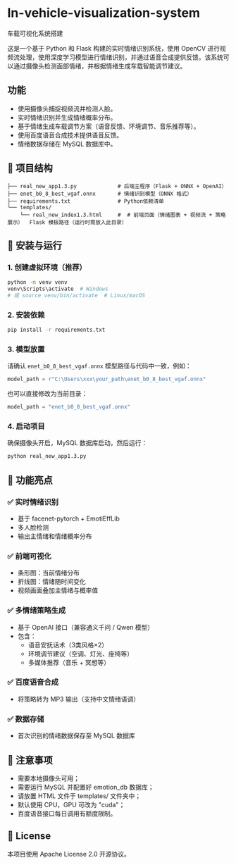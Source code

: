 # In-vehicle-visualization-system
车载可视化系统搭建

这是一个基于 Python 和 Flask 构建的实时情绪识别系统，使用 OpenCV 进行视频流处理，使用深度学习模型进行情绪识别，并通过语音合成提供反馈。该系统可以通过摄像头检测面部情绪，并根据情绪生成车载智能调节建议。

## 功能

- 使用摄像头捕捉视频流并检测人脸。
- 实时情绪识别并生成情绪概率分布。
- 基于情绪生成车载调节方案（语音反馈、环境调节、音乐推荐等）。
- 使用百度语音合成技术提供语音反馈。
- 情绪数据存储在 MySQL 数据库中。

## 📁 项目结构

```
├── real_new_app1.3.py             # 后端主程序（Flask + ONNX + OpenAI）
├── enet_b0_8_best_vgaf.onnx       # 情绪识别模型（ONNX 格式）
├── requirements.txt               # Python依赖清单
└── templates/
    └── real_new_index1.3.html     #  # 前端页面（情绪图表 + 视频流 + 策略展示）  Flask 模板路径（运行时需放入此目录）
```

## 🔧 安装与运行

### 1. 创建虚拟环境（推荐）

```bash
python -m venv venv
venv\Scripts\activate  # Windows
# 或 source venv/bin/activate  # Linux/macOS
```

### 2. 安装依赖

```bash
pip install -r requirements.txt
```

### 3. 模型放置

请确认 `enet_b0_8_best_vgaf.onnx` 模型路径与代码中一致，例如：

```python
model_path = r"C:\Users\xxx\your_path\enet_b0_8_best_vgaf.onnx"
```

也可以直接修改为当前目录：

```python
model_path = "enet_b0_8_best_vgaf.onnx"
```

### 4. 启动项目

确保摄像头开启，MySQL 数据库启动，然后运行：

```bash
python real_new_app1.3.py
```



## 🌟 功能亮点

### ✅ 实时情绪识别
- 基于 facenet-pytorch + EmotiEffLib
- 多人脸检测
- 输出主情绪和情绪概率分布

### ✅ 前端可视化
- 条形图：当前情绪分布
- 折线图：情绪随时间变化
- 视频画面叠加主情绪与概率值

### ✅ 多情绪策略生成
- 基于 OpenAI 接口（兼容通义千问 / Qwen 模型）
- 包含：
  - 语音安抚话术（3类风格×2）
  - 环境调节建议（空调、灯光、座椅等）
  - 多媒体推荐（音乐 + 冥想等）

### ✅ 百度语音合成
- 将策略转为 MP3 输出（支持中文情绪语调）

### ✅ 数据存储
- 首次识别的情绪数据保存至 MySQL 数据库

## 📌 注意事项

- 需要本地摄像头可用；
- 需要运行 MySQL 并配置好 emotion_db 数据库；
- 请放置 HTML 文件于 templates/ 文件夹中；
- 默认使用 CPU，GPU 可改为 "cuda"；
- 百度语音接口每日调用有额度限制。

## 📃 License

本项目使用 Apache License 2.0 开源协议。
